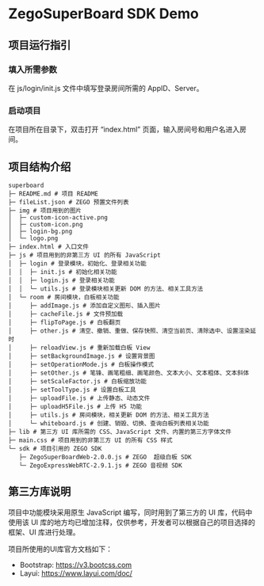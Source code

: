 # ZegoSuperBoard SDK Demo

## 项目运行指引

### 填入所需参数

在 js/login/init.js 文件中填写登录房间所需的 AppID、Server。
### 启动项目

在项目所在目录下，双击打开 “index.html” 页面，输入房间号和用户名进入房间。
## 项目结构介绍
```
superboard
├─ README.md # 项目 README
├─ fileList.json # ZEGO 预置文件列表
├─ img # 项目用到的图片
│  ├─ custom-icon-active.png
│  ├─ custom-icon.png
│  ├─ login-bg.png
│  └─ logo.png
├─ index.html # 入口文件
├─ js # 项目用到的非第三方 UI 的所有 JavaScript
│  ├─ login # 登录模块，初始化、登录相关功能
│  │  ├─ init.js # 初始化相关功能
│  │  ├─ login.js # 登录相关功能
│  │  └─ utils.js # 登录模块相关更新 DOM 的方法、相关工具方法
│  └─ room # 房间模块，白板相关功能
│     ├─ addImage.js # 添加自定义图形、插入图片
│     ├─ cacheFile.js # 文件预加载
│     ├─ flipToPage.js # 白板翻页
│     ├─ other.js # 清空、撤销、重做、保存快照、清空当前页、清除选中、设置渲染延时
│     ├─ reloadView.js # 重新加载白板 View
│     ├─ setBackgroundImage.js # 设置背景图
│     ├─ setOperationMode.js # 白板操作模式
│     ├─ setOther.js # 笔锋、画笔粗细、画笔颜色、文本大小、文本粗体、文本斜体
│     ├─ setScaleFactor.js # 白板缩放功能
│     ├─ setToolType.js # 设置白板工具
│     ├─ uploadFile.js # 上传静态、动态文件
│     ├─ uploadH5File.js # 上传 H5 功能
│     ├─ utils.js # 房间模块，相关更新 DOM 的方法、相关工具方法
│     └─ whiteboard.js # 创建、销毁、切换、查询白板列表相关功能
├─ lib # 第三方 UI 库所需的 CSS、JavaScript 文件、内置的第三方字体文件
├─ main.css # 项目用到的非第三方 UI 的所有 CSS 样式
└─ sdk # 项目引用的 ZEGO SDK
   ├─ ZegoSuperBoardWeb-2.0.0.js # ZEGO  超级白板 SDK
   └─ ZegoExpressWebRTC-2.9.1.js # ZEGO 音视频 SDK

```

## 第三方库说明
项目中功能模块采用原生 JavaScript 编写，同时用到了第三方的 UI 库，代码中使用该 UI 库的地方均已增加注释，仅供参考，开发者可以根据自己的项目选择的框架、UI 库进行处理。

项目所使用的UI库官方文档如下：
- Bootstrap: https://v3.bootcss.com
- Layui: https://www.layui.com/doc/
